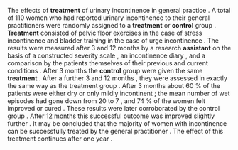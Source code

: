 The effects of **treatment** of urinary incontinence in general practice . A total of 110 women who had reported urinary incontinence to their general practitioners were randomly assigned to a **treatment** or **control** group . **Treatment** consisted of pelvic floor exercises in the case of stress incontinence and bladder training in the case of urge incontinence . The results were measured after 3 and 12 months by a research **assistant** on the basis of a constructed severity scale , an incontinence diary , and a comparison by the patients themselves of their previous and current conditions . After 3 months the **control** group were given the same **treatment** . After a further 3 and 12 months , they were assessed in exactly the same way as the treatment group . After 3 months about 60 % of the patients were either dry or only mildly incontinent ; the mean number of wet episodes had gone down from 20 to 7 , and 74 % of the women felt improved or cured . These results were later corroborated by the control group . After 12 months this successful outcome was improved slightly further . It may be concluded that the majority of women with incontinence can be successfully treated by the general practitioner . The effect of this treatment continues after one year . 